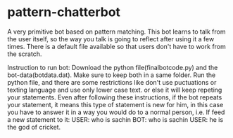 # pattern-chatterbot
A very primitive bot based on pattern matching.
This bot learns to talk from the user itself, so the way you talk is going to reflect after using it a few times. There is a default file available so that users don't have to work from the scratch.

Instruction to run bot:
Download the python file(finalbotcode.py) and the bot-data(botdata.dat). Make sure to keep both in a same folder.
Run the python file, and there are some restrictions like don't use puctuations or texting language and use only lower case text. or else it will keep repeting your statements.
Even after following these instructions, if the bot repeats your statement, it means this type of statement is new for him, in this case you have to answer it in a way you would do to a normal person, i.e. If feed a new statement to it:
USER: who is sachin
BOT: who is sachin
USER: he is the god of cricket.
